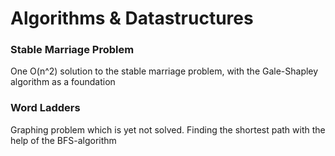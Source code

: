 # Algorithms & Datastructures

### Stable Marriage Problem
One O(n^2) solution to the stable marriage problem, with the Gale-Shapley algorithm as a foundation

### Word Ladders
Graphing problem which is yet not solved. Finding the shortest path with the help of the BFS-algorithm
